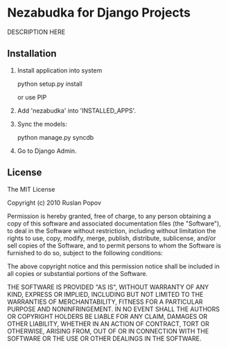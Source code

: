 Nezabudka for Django Projects
=============================

DESCRIPTION HERE

## Installation ##

1. Install application into system

    python setup.py install

   or use PIP

2. Add 'nezabudka' into 'INSTALLED_APPS'.

3. Sync the models:

    python manage.py syncdb

4. Go to Django Admin.

## License ##

The MIT License

Copyright (c) 2010 Ruslan Popov

Permission is hereby granted, free of charge, to any person obtaining a copy
of this software and associated documentation files (the "Software"), to deal
in the Software without restriction, including without limitation the rights
to use, copy, modify, merge, publish, distribute, sublicense, and/or sell
copies of the Software, and to permit persons to whom the Software is
furnished to do so, subject to the following conditions:

The above copyright notice and this permission notice shall be included in
all copies or substantial portions of the Software.

THE SOFTWARE IS PROVIDED "AS IS", WITHOUT WARRANTY OF ANY KIND, EXPRESS OR
IMPLIED, INCLUDING BUT NOT LIMITED TO THE WARRANTIES OF MERCHANTABILITY,
FITNESS FOR A PARTICULAR PURPOSE AND NONINFRINGEMENT. IN NO EVENT SHALL THE
AUTHORS OR COPYRIGHT HOLDERS BE LIABLE FOR ANY CLAIM, DAMAGES OR OTHER
LIABILITY, WHETHER IN AN ACTION OF CONTRACT, TORT OR OTHERWISE, ARISING FROM,
OUT OF OR IN CONNECTION WITH THE SOFTWARE OR THE USE OR OTHER DEALINGS IN
THE SOFTWARE.
